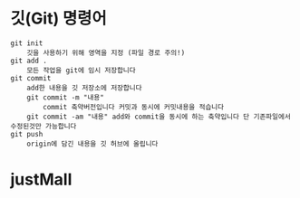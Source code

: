 # 깃(Git) 명령어
    git init
        깃을 사용하기 위해 영역을 지정 (파일 경로 주의!)
    git add .
        모든 작업을 git에 임시 저장합니다
    git commit
        add한 내용을 깃 저장소에 저장합니다
        git commit -m "내용"
            commit 축약버전입니다 커밋과 동시에 커밋내용을 적습니다
        git commit -am "내용" add와 commit을 동시에 하는 축약입니다 단 기존파일에서 수정된것만 가능합니다
    git push
        origin에 담긴 내용을 깃 허브에 올립니다


# justMall
    